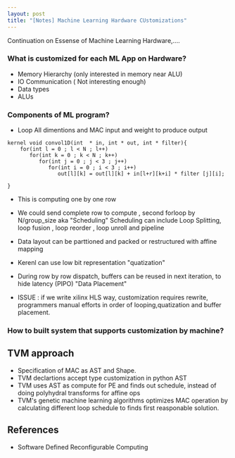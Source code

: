 ```yaml
---
layout: post
title: "[Notes] Machine Learning Hardware CUstomizations" 
---
```


Continuation on Essense of Machine Learning Hardware,....

### What is customized for each ML App on Hardware?
* Memory Hierarchy (only interested in memory near ALU)
* IO Communication ( Not interesting enough)
* Data types
* ALUs

### Components of ML program?

* Loop All dimentions and MAC input and weight to produce output
```
kernel void convol1D(int  * in, int * out, int * filter){
	for(int l = 0 ; l < N ; l++)
	   for(int k = 0 ; k < N ; k++)
		  for(int j = 0 ; j < 3 ; j++)
             for(int i = 0 ; i < 3 ; i++)
				out[l][k] = out[l][k] + in[l+r][k+i] * filter [j][i];	

}
```

* This is computing one by one row
* We could send  complete row to compute , second forloop by N/group_size aka "Scheduling" 
  Scheduling can include Loop Splitting, loop fusion , loop reorder , loop unroll and pipeline 
* Data layout can be parttioned and packed or restructured with affine mapping
* Kerenl can use low bit representation "quatization"
* During row by row dispatch, buffers can be reused in next iteration, to hide latency (PIPO) "Data Placement"

* ISSUE : if we write xilinx HLS way, customization requires rewrite, programmers manual efforts in order of looping,quatization and buffer placement.

### How to built system that supports customization by machine?
## TVM approach
* Specification of MAC as AST and Shape. 
* TVM declartions accept type customization in python AST
* TVM uses AST as compute for PE and finds out schedule, instead of doing polyhydral transforms for affine ops
* TVM's genetic machine learning algorithms optimizes MAC operation by calculating different loop schedule to finds
first reasponable solution. 

 
## References
* Software Defined Reconfigurable Computing 